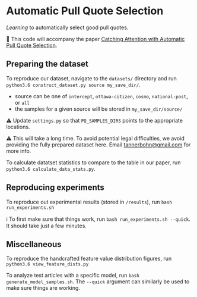# Automatic Pull Quote Selection
_Learning_ to automatically select good pull quotes.

:construction: This code will accompany the paper [Catching Attention with Automatic Pull Quote Selection](https://arxiv.org/abs/2005.13263).

## Preparing the dataset
To reproduce our dataset, navigate to the `datasets/` directory and run `python3.6 construct_dataset.py source my_save_dir/`.
* source can be one of `intercept`, `ottawa-citizen`, `cosmo`, `national-post`, or `all`
* the samples for a given source will be stored in `my_save_dir/source/`

:warning: Update `settings.py` so that `PQ_SAMPLES_DIRS` points to the appropriate locations.

:warning: This will take a long time. To avoid potential legal difficulties, we avoid providing the fully prepared dataset here. Email tannerbohn@gmail.com for more info.

To calculate datatset statistics to compare to the table in our paper, run `python3.6 calculate_data_stats.py`.

## Reproducing experiments
To reproduce out experimental results (stored in `/results`), run `bash run_experiments.sh`

:information_source: To first make sure that things work, run `bash run_experiments.sh --quick`. It should take just a few minutes.

## Miscellaneous

To reproduce the handcrafted feature value distribution figures, run `python3.6 view_feature_dists.py`

To analyze test articles with a specific model, run `bash generate_model_samples.sh`. The `--quick` argument can similarly be used to make sure things are working.

